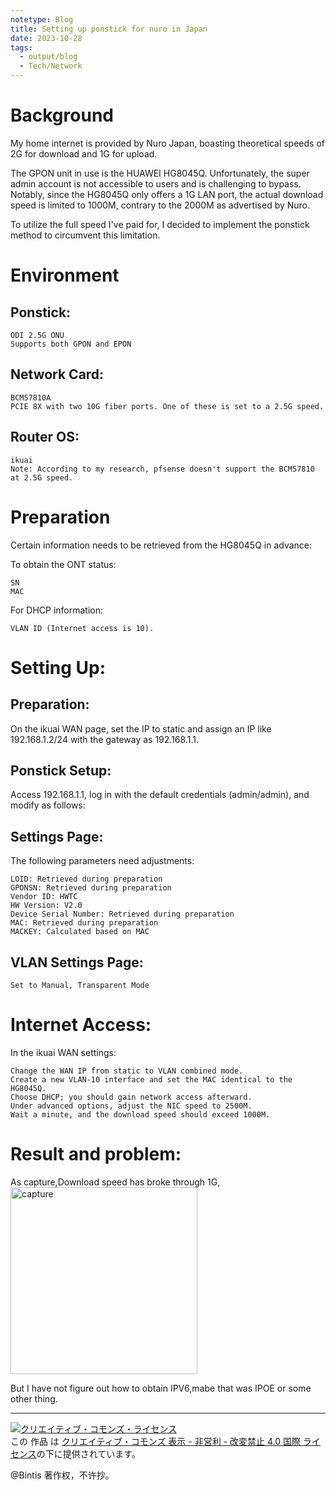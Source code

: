 ```yaml
---
notetype: Blog
title: Setting up ponstick for nuro in Japan
date: 2023-10-28
tags:
  - output/blog
  - Tech/Network
---
```

# Background

My home internet is provided by Nuro Japan, boasting theoretical speeds of 2G for download and 1G for upload.

The GPON unit in use is the HUAWEI HG8045Q. Unfortunately, the super admin account is not accessible to users and is challenging to bypass. Notably, since the HG8045Q only offers a 1G LAN port, the actual download speed is limited to 1000M, contrary to the 2000M as advertised by Nuro.

To utilize the full speed I've paid for, I decided to implement the ponstick method to circumvent this limitation.
# Environment
## Ponstick:

    ODI 2.5G ONU
    Supports both GPON and EPON

## Network Card:

    BCM57810A
    PCIE 8X with two 10G fiber ports. One of these is set to a 2.5G speed.

## Router OS:

    ikuai
    Note: According to my research, pfsense doesn't support the BCM57810 at 2.5G speed.

# Preparation

Certain information needs to be retrieved from the HG8045Q in advance:

To obtain the ONT status:

    SN
    MAC

For DHCP information:

    VLAN ID (Internet access is 10).

# Setting Up:
## Preparation:

On the ikuai WAN page, set the IP to static and assign an IP like 192.168.1.2/24 with the gateway as 192.168.1.1.
## Ponstick Setup:

Access 192.168.1.1, log in with the default credentials (admin/admin), and modify as follows:
## Settings Page:

The following parameters need adjustments:

    LOID: Retrieved during preparation
    GPONSN: Retrieved during preparation
    Vendor ID: HWTC
    HW Version: V2.0
    Device Serial Number: Retrieved during preparation
    MAC: Retrieved during preparation
    MACKEY: Calculated based on MAC

## VLAN Settings Page:

    Set to Manual, Transparent Mode

# Internet Access:

In the ikuai WAN settings:

    Change the WAN IP from static to VLAN combined mode.
    Create a new VLAN-10 interface and set the MAC identical to the HG8045Q.
    Choose DHCP; you should gain network access afterward.
    Under advanced options, adjust the NIC speed to 2500M.
    Wait a minute, and the download speed should exceed 1000M.


# Result and problem:
As capture,Download speed has broke through 1G,
<img width="299" alt="capture" src="https://github.com/bintis/xirin/assets/57840704/0357012c-26e0-4c88-9423-1bac12e6ebc0">


But I have not figure out how to obtain IPV6,mabe that was IPOE or some other thing.




***

<a rel="license" href="http://creativecommons.org/licenses/by-nc-nd/4.0/"><img alt="クリエイティブ・コモンズ・ライセンス" style="border-width:0" src="https://i.creativecommons.org/l/by-nc-nd/4.0/88x31.png" /></a><br />この 作品 は <a rel="license" href="http://creativecommons.org/licenses/by-nc-nd/4.0/">クリエイティブ・コモンズ 表示 - 非営利 - 改変禁止 4.0 国際 ライセンス</a>の下に提供されています。

@Bintis 著作权，不许抄。
